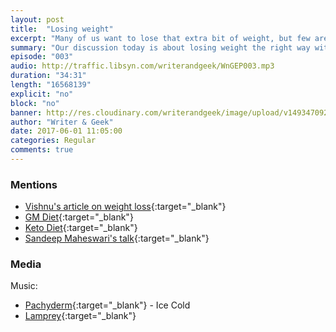 ```yaml
---
layout: post
title:  "Losing weight"
excerpt: "Many of us want to lose that extra bit of weight, but few are successful."
summary: "Our discussion today is about losing weight the right way without going through difficult diet plans and exercises that burn yourself out."
episode: "003"
audio: http://traffic.libsyn.com/writerandgeek/WnGEP003.mp3
duration: "34:31"
length: "16568139"
explicit: "no"
block: "no"
banner: http://res.cloudinary.com/writerandgeek/image/upload/v1493470920/weight.png
author: "Writer & Geek"
date: 2017-06-01 11:05:00
categories: Regular
comments: true
---
```



### Mentions
- [Vishnu's article on weight loss](http://neoelemento.com/blog/2016/05/22/why-you-arent-losing-weight/){:target="_blank"}
- [GM Diet](https://en.wikipedia.org/wiki/Weight_management#GM_Diet){:target="_blank"}
- [Keto Diet](https://en.wikipedia.org/wiki/Ketogenic_diet){:target="_blank"}
- [Sandeep Maheswari's talk](https://www.youtube.com/watch?v=qkoTg9a3lnQ){:target="_blank"}

### Media
Music: 
- [Pachyderm](http://freemusicarchive.org/music/Pachyderm/Pachyderm_EP/){:target="_blank"} - Ice Cold
- [Lamprey](http://freemusicarchive.org/music/Lamprey/The_Greener_Grass/){:target="_blank"}